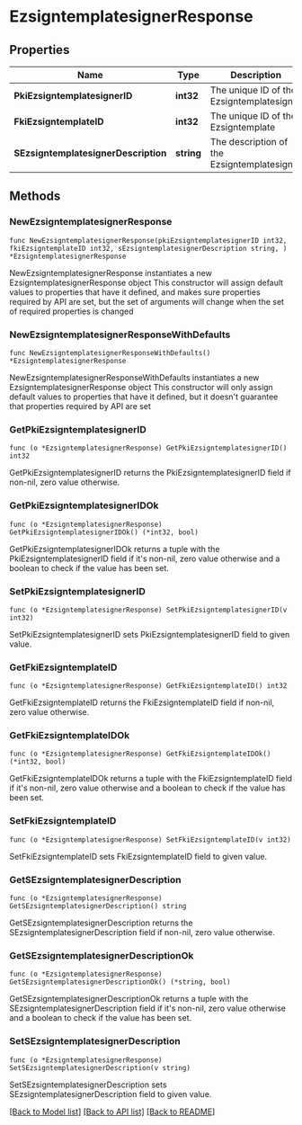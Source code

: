 # EzsigntemplatesignerResponse

## Properties

Name | Type | Description | Notes
------------ | ------------- | ------------- | -------------
**PkiEzsigntemplatesignerID** | **int32** | The unique ID of the Ezsigntemplatesigner | 
**FkiEzsigntemplateID** | **int32** | The unique ID of the Ezsigntemplate | 
**SEzsigntemplatesignerDescription** | **string** | The description of the Ezsigntemplatesigner | 

## Methods

### NewEzsigntemplatesignerResponse

`func NewEzsigntemplatesignerResponse(pkiEzsigntemplatesignerID int32, fkiEzsigntemplateID int32, sEzsigntemplatesignerDescription string, ) *EzsigntemplatesignerResponse`

NewEzsigntemplatesignerResponse instantiates a new EzsigntemplatesignerResponse object
This constructor will assign default values to properties that have it defined,
and makes sure properties required by API are set, but the set of arguments
will change when the set of required properties is changed

### NewEzsigntemplatesignerResponseWithDefaults

`func NewEzsigntemplatesignerResponseWithDefaults() *EzsigntemplatesignerResponse`

NewEzsigntemplatesignerResponseWithDefaults instantiates a new EzsigntemplatesignerResponse object
This constructor will only assign default values to properties that have it defined,
but it doesn't guarantee that properties required by API are set

### GetPkiEzsigntemplatesignerID

`func (o *EzsigntemplatesignerResponse) GetPkiEzsigntemplatesignerID() int32`

GetPkiEzsigntemplatesignerID returns the PkiEzsigntemplatesignerID field if non-nil, zero value otherwise.

### GetPkiEzsigntemplatesignerIDOk

`func (o *EzsigntemplatesignerResponse) GetPkiEzsigntemplatesignerIDOk() (*int32, bool)`

GetPkiEzsigntemplatesignerIDOk returns a tuple with the PkiEzsigntemplatesignerID field if it's non-nil, zero value otherwise
and a boolean to check if the value has been set.

### SetPkiEzsigntemplatesignerID

`func (o *EzsigntemplatesignerResponse) SetPkiEzsigntemplatesignerID(v int32)`

SetPkiEzsigntemplatesignerID sets PkiEzsigntemplatesignerID field to given value.


### GetFkiEzsigntemplateID

`func (o *EzsigntemplatesignerResponse) GetFkiEzsigntemplateID() int32`

GetFkiEzsigntemplateID returns the FkiEzsigntemplateID field if non-nil, zero value otherwise.

### GetFkiEzsigntemplateIDOk

`func (o *EzsigntemplatesignerResponse) GetFkiEzsigntemplateIDOk() (*int32, bool)`

GetFkiEzsigntemplateIDOk returns a tuple with the FkiEzsigntemplateID field if it's non-nil, zero value otherwise
and a boolean to check if the value has been set.

### SetFkiEzsigntemplateID

`func (o *EzsigntemplatesignerResponse) SetFkiEzsigntemplateID(v int32)`

SetFkiEzsigntemplateID sets FkiEzsigntemplateID field to given value.


### GetSEzsigntemplatesignerDescription

`func (o *EzsigntemplatesignerResponse) GetSEzsigntemplatesignerDescription() string`

GetSEzsigntemplatesignerDescription returns the SEzsigntemplatesignerDescription field if non-nil, zero value otherwise.

### GetSEzsigntemplatesignerDescriptionOk

`func (o *EzsigntemplatesignerResponse) GetSEzsigntemplatesignerDescriptionOk() (*string, bool)`

GetSEzsigntemplatesignerDescriptionOk returns a tuple with the SEzsigntemplatesignerDescription field if it's non-nil, zero value otherwise
and a boolean to check if the value has been set.

### SetSEzsigntemplatesignerDescription

`func (o *EzsigntemplatesignerResponse) SetSEzsigntemplatesignerDescription(v string)`

SetSEzsigntemplatesignerDescription sets SEzsigntemplatesignerDescription field to given value.



[[Back to Model list]](../README.md#documentation-for-models) [[Back to API list]](../README.md#documentation-for-api-endpoints) [[Back to README]](../README.md)


